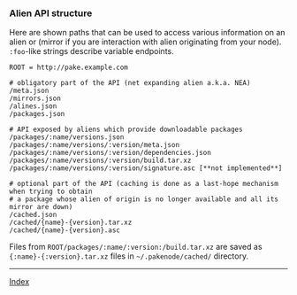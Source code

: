### Alien API structure

Here are shown paths that can be used to access various information on an alien or
(mirror if you are interaction with alien originating from your node).
`:foo`-like strings describe variable endpoints.


    ROOT = http://pake.example.com

    # obligatory part of the API (net expanding alien a.k.a. NEA)
    /meta.json
    /mirrors.json
    /alines.json
    /packages.json

    # API exposed by aliens which provide downloadable packages
    /packages/:name/versions.json
    /packages/:name/versions/:version/meta.json
    /packages/:name/versions/:version/dependencies.json
    /packages/:name/versions/:version/build.tar.xz
    /packages/:name/versions/:version/signature.asc [**not implemented**]

    # optional part of the API (caching is done as a last-hope mechanism when trying to obtain
    # a package whose alien of origin is no longer available and all its mirror are down)
    /cached.json
    /cached/{name}-{version}.tar.xz
    /cached/{name}-{version}.asc


Files from `ROOT/packages/:name/:version:/build.tar.xz` are saved as `{:name}-{:version}.tar.xz` files in
`~/.pakenode/cached/` directory.

----

[Index](../index.mdown)
